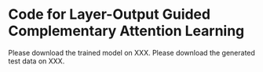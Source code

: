 # Code for Layer-Output Guided Complementary Attention Learning
Please download the trained model on XXX.
Please download the generated test data on XXX.
